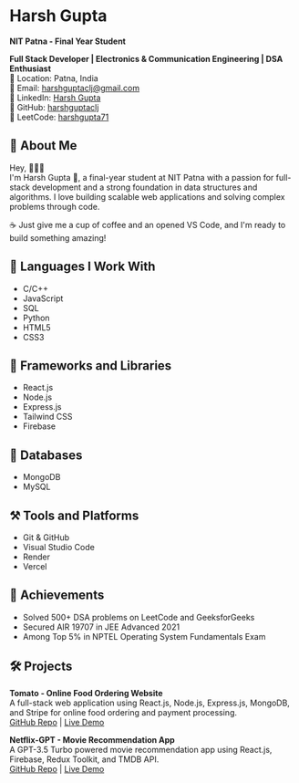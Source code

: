 # Harsh Gupta

**NIT Patna - Final Year Student**

**Full Stack Developer | Electronics & Communication Engineering | DSA Enthusiast**  
📍 Location: Patna, India  
📧 Email: [harshguptaclj@gmail.com](mailto:harshguptaclj@gmail.com)  
🔗 LinkedIn: [Harsh Gupta](https://www.linkedin.com/in/harsh-gupta-370473205/)  
💼 GitHub: [harshguptaclj](https://github.com/harshguptaclj)  
🧩 LeetCode: [harshgupta71](https://leetcode.com/u/harshgupta71/)


## 🌟 About Me

Hey, 🙋🏼‍♂️  
I'm Harsh Gupta 🤠, a final-year student at NIT Patna with a passion for full-stack development and a strong foundation in data structures and algorithms. I love building scalable web applications and solving complex problems through code.

☕ Just give me a cup of coffee and an opened VS Code, and I'm ready to build something amazing!

## 💪 Languages I Work With

- C/C++
- JavaScript
- SQL
- Python 
- HTML5
- CSS3

## 🚀 Frameworks and Libraries

- React.js
- Node.js
- Express.js
- Tailwind CSS
- Firebase

## 🏪 Databases

- MongoDB
- MySQL

## ⚒️ Tools and Platforms

- Git & GitHub
- Visual Studio Code
- Render
- Vercel

## 🎯 Achievements

- Solved 500+ DSA problems on LeetCode and GeeksforGeeks
- Secured AIR 19707 in JEE Advanced 2021
- Among Top 5% in NPTEL Operating System Fundamentals Exam

## 🛠️ Projects

**Tomato - Online Food Ordering Website**  
A full-stack web application using React.js, Node.js, Express.js, MongoDB, and Stripe for online food ordering and payment processing.  
[GitHub Repo](https://github.com/harshguptaclj/food-del) | [Live Demo](https://food-del-frontend-7rx2.onrender.com/)

**Netflix-GPT - Movie Recommendation App**  
A GPT-3.5 Turbo powered movie recommendation app using React.js, Firebase, Redux Toolkit, and TMDB API.  
[GitHub Repo](https://github.com/harshguptaclj/netflix-gpt) | [Live Demo](https://netflixwithgpt.vercel.app/)





